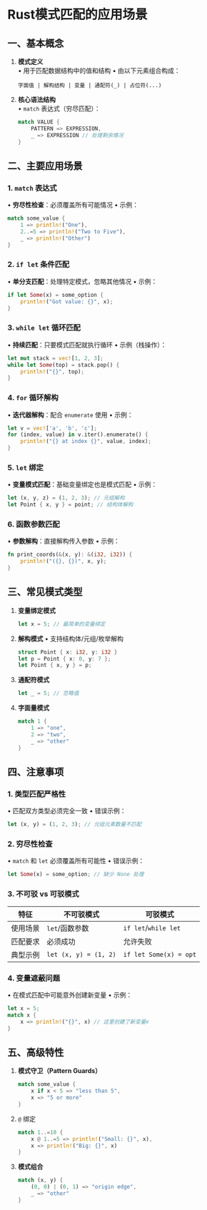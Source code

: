 # Rust模式匹配的应用场景

## 一、基本概念
1. **模式定义**  
   • 用于匹配数据结构中的值和结构
   • 由以下元素组合构成：
     ```text
     字面值 | 解构结构 | 变量 | 通配符(_) | 占位符(...)
     ```

2. **核心语法结构**  
   • `match` 表达式（穷尽匹配）：
     ```rust
     match VALUE {
         PATTERN => EXPRESSION,
         _ => EXPRESSION // 处理剩余情况
     }
     ```

## 二、主要应用场景

### 1. `match` 表达式
• **穷尽性检查**：必须覆盖所有可能情况
• 示例：
  ```rust
  match some_value {
      1 => println!("One"),
      2..=5 => println!("Two to Five"),
      _ => println!("Other")
  }
  ```

### 2. `if let` 条件匹配
• **单分支匹配**：处理特定模式，忽略其他情况
• 示例：
  ```rust
  if let Some(x) = some_option {
      println!("Got value: {}", x);
  }
  ```

### 3. `while let` 循环匹配
• **持续匹配**：只要模式匹配就执行循环
• 示例（栈操作）：
  ```rust
  let mut stack = vec![1, 2, 3];
  while let Some(top) = stack.pop() {
      println!("{}", top);
  }
  ```

### 4. `for` 循环解构
• **迭代器解构**：配合 `enumerate` 使用
• 示例：
  ```rust
  let v = vec!['a', 'b', 'c'];
  for (index, value) in v.iter().enumerate() {
      println!("{} at index {}", value, index);
  }
  ```

### 5. `let` 绑定
• **变量模式匹配**：基础变量绑定也是模式匹配
• 示例：
  ```rust
  let (x, y, z) = (1, 2, 3); // 元组解构
  let Point { x, y } = point; // 结构体解构
  ```

### 6. 函数参数匹配
• **参数解构**：直接解构传入参数
• 示例：
  ```rust
  fn print_coords(&(x, y): &(i32, i32)) {
      println!("({}, {})", x, y);
  }
  ```

## 三、常见模式类型

1. **变量绑定模式**
   ```rust
   let x = 5; // 最简单的变量绑定
   ```

2. **解构模式**
   • 支持结构体/元组/枚举解构
   ```rust
   struct Point { x: i32, y: i32 }
   let p = Point { x: 0, y: 7 };
   let Point { x, y } = p;
   ```

3. **通配符模式**
   ```rust
   let _ = 5; // 忽略值
   ```

4. **字面量模式**
   ```rust
   match 1 {
       1 => "one",
       2 => "two",
       _ => "other"
   }
   ```

## 四、注意事项

### 1. 类型匹配严格性
• 匹配双方类型必须完全一致
• 错误示例：
  ```rust
  let (x, y) = (1, 2, 3); // 元组元素数量不匹配
  ```

### 2. 穷尽性检查
• `match` 和 `let` 必须覆盖所有可能性
• 错误示例：
  ```rust
  let Some(x) = some_option; // 缺少 None 处理
  ```

### 3. 不可驳 vs 可驳模式
| 特征         | 不可驳模式               | 可驳模式                 |
|--------------|--------------------------|--------------------------|
| 使用场景     | `let`/函数参数           | `if let`/`while let`     |
| 匹配要求     | 必须成功                 | 允许失败                 |
| 典型示例     | `let (x, y) = (1, 2)`    | `if let Some(x) = opt`   |

### 4. 变量遮蔽问题
• 在模式匹配中可能意外创建新变量
• 示例：
  ```rust
  let x = 5;
  match x {
      x => println!("{}", x) // 这里创建了新变量x
  }
  ```

## 五、高级特性
1. **模式守卫（Pattern Guards）**
   ```rust
   match some_value {
       x if x < 5 => "less than 5",
       x => "5 or more"
   }
   ```

2. `@` 绑定
   ```rust
   match 1..=10 {
       x @ 1..=5 => println!("Small: {}", x),
       x => println!("Big: {}", x)
   }
   ```

3. **模式组合**
   ```rust
   match (x, y) {
       (0, 0) | (0, 1) => "origin edge",
       _ => "other"
   }
   ```